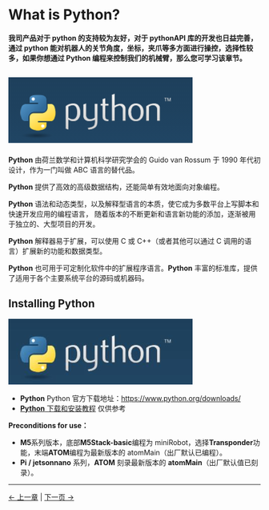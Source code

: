 # What is Python?

**我司产品对于 python 的支持较为友好，对于 pythonAPI 库的开发也日益完善，通过 python 能对机器人的关节角度，坐标，夹爪等多方面进行操控，选择性较多，如果你想通过 Python 编程来控制我们的机械臂，那么您可学习该章节。**

## ![README1](../resources/10-ApplicationPython/python-README1.jpg)

**Python** 由荷兰数学和计算机科学研究学会的 Guido van Rossum 于 1990 年代初设计，作为一门叫做 ABC 语言的替代品。

**Python** 提供了高效的高级数据结构，还能简单有效地面向对象编程。

**Python** 语法和动态类型，以及解释型语言的本质，使它成为多数平台上写脚本和快速开发应用的编程语言， 随着版本的不断更新和语言新功能的添加，逐渐被用于独立的、大型项目的开发。

**Python** 解释器易于扩展，可以使用 C 或 C++（或者其他可以通过 C 调用的语言）扩展新的功能和数据类型。

**Python** 也可用于可定制化软件中的扩展程序语言。**Python** 丰富的标准库，提供了适用于各个主要系统平台的源码或机器码。

## Installing Python

![README2](../resources/10-ApplicationPython/myArm/python-README2.jpg)

- **Python** Python 官方下载地址：https://www.python.org/downloads/
- [**Python** 下载和安装教程](https://python.land/installing-python#Install_Python_on_Windows) 仅供参考

**Preconditions for use：**

- **M5**系列版本，底部**M5Stack-basic**编程为 miniRobot，选择**Transponder**功能，末端**ATOM**编程为最新版本的 atomMain（出厂默认已编程）。
- **Pi / jetsonnano** 系列，**ATOM** 刻录最新版本的 **atomMain**（出厂默认值已刻录）。

---

[← 上一章](../5-BasicApplication/README_PI.md) | [下一页 →](../10-ApplicationBasePython/10.1_320_PI-ApplicationPython/1_download.md)

